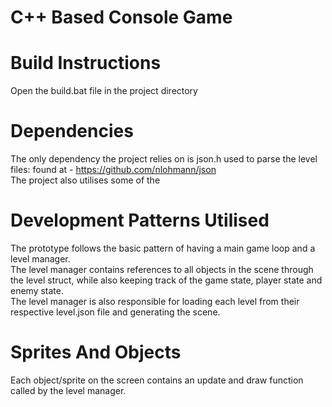 ﻿# C++ Based Console Game
# Build Instructions
Open the build.bat file in the project directory
# Dependencies
The only dependency the project relies on is json.h used to parse the level files: found at - https://github.com/nlohmann/json \
The project also utilises some of the 
# Development Patterns Utilised
The prototype follows the basic pattern of having a main game loop and a level manager. \
The level manager contains references to all objects in the scene through the level struct, while also keeping track of the game state, player state and enemy state. \
The level manager is also responsible for loading each level from their respective level.json file and generating the scene. 
# Sprites And Objects
Each object/sprite on the screen contains an update and draw function called by the level manager.
